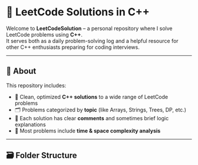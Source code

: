 # 🚀 LeetCode Solutions in C++

Welcome to **LeetCodeSolution** – a personal repository where I solve LeetCode problems using **C++**.  
It serves both as a daily problem-solving log and a helpful resource for other C++ enthusiasts preparing for coding interviews.

---

## 📌 About

This repository includes:

- 🧠 Clean, optimized **C++ solutions** to a wide range of LeetCode problems
- 🗂️ Problems categorized by **topic** (like Arrays, Strings, Trees, DP, etc.)
- 💬 Each solution has clear **comments** and sometimes brief logic explanations
- 🧪 Most problems include **time & space complexity analysis**

---

## 🗃️ Folder Structure

